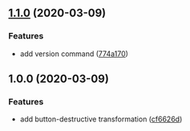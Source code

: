 ## [1.1.0](https://github.com/Sage/carbon-codemod/compare/v1.0.0...v1.1.0) (2020-03-09)


### Features

* add version command ([774a170](https://github.com/Sage/carbon-codemod/commit/774a170c89476b7cd5008ff68a2b223b8358d316))

## 1.0.0 (2020-03-09)


### Features

* add button-destructive transformation ([cf6626d](https://github.com/Sage/carbon-codemod/commit/cf6626d68ac9b02a0e6d0d30b677f5f9d5852f05))
